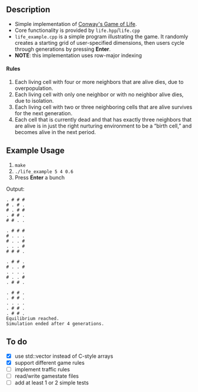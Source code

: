 ## Description

- Simple implementation of [Conway's Game of Life](https://en.wikipedia.org/wiki/Conway%27s_Game_of_Life).
- Core functionality is provided by `life.hpp`/`life.cpp`
- `life_example.cpp` is a simple program illustrating the game. It randomly creates a starting grid of user-specified dimensions, then users cycle through generations by pressing **Enter**.
- **NOTE**: this implementation uses row-major indexing

#### Rules
1. Each living cell with four or more neighbors that are alive dies, due to overpopulation.
2. Each living cell with only one neighbor or with no neighbor alive dies, due to isolation.
3. Each living cell with two or three neighboring cells that are alive survives for the next generation.
4. Each cell that is currently dead and that has exactly three neighbors that are alive is in just the right nurturing environment to be a “birth cell,” and becomes alive in the next period.

## Example Usage
1. `make`
2. `./life_example 5 4 0.6`
3. Press **Enter** a bunch

Output:
```
. # # #
# . # .
# . # #
. # # .
# # . .

. # # #
# . . .
# . . #
. . . #
# # # .

. # # .
# . . #
. . . .
# . . #
. # # .

. # # .
. # # .
. . . .
. # # .
. # # .
Equilibrium reached.
Simulation ended after 4 generations.
```

## To do

- [x] use std::vector instead of C-style arrays
- [x] support different game rules
- [ ] implement traffic rules
- [ ] read/write gamestate files
- [ ] add at least 1 or 2 simple tests